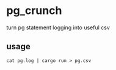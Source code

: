 # pg_crunch
turn pg statement logging into useful csv

## usage

```
cat pg.log | cargo run > pg.csv
```
